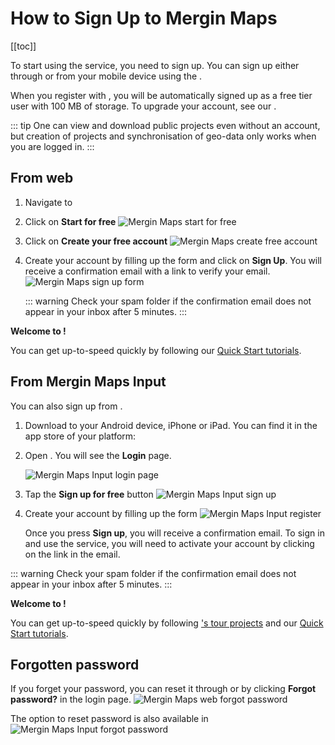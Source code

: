 # How to Sign Up to Mergin Maps
[[toc]]

To start using the <MainPlatformNameLink /> service, you need to sign up. You can sign up either through <MainDomainNameLink /> or from your mobile device using the <MobileAppName />.

When you register with <MainPlatformNameLink />, you will be automatically signed up as a free tier user with 100 MB of storage. To upgrade your account, see our <MainDomainNameLink id="pricing" desc="Subscription plans" />.

::: tip
One can view and download public projects even without an account, but creation of projects and synchronisation of geo-data only works when you are logged in.
:::

## From web

1. Navigate to <MainDomainNameLink /> 
2. Click on **Start for free**
   ![Mergin Maps start for free](./mergin-web-register.jpg "Mergin Maps start for free")

3. Click on **Create your free account**
   ![Mergin Maps create free account](./mergin-web-create-account.jpg "Mergin Maps create free account")
   
4. Create your account by filling up the form and click on **Sign Up**. You will receive a confirmation email with a link to verify your email.
   ![Mergin Maps sign up form](./mergin-web-sign-up.jpg "Mergin Maps sign up form")

   ::: warning
   Check your spam folder if the confirmation email does not appear in your inbox after 5 minutes.
   :::

**Welcome to <MainPlatformNameLink />!**

You can get up-to-speed quickly by following our [Quick Start tutorials](../../tutorials/capturing-first-data/index.md).


## From Mergin Maps Input
You can also sign up from <MobileAppName />.

1. Download <MobileAppName /> to your Android device, iPhone or iPad. You can find it in the app store of your platform:
   <AppDownload></AppDownload>

2. Open <MobileAppName />. You will see the **Login** page.
   
   ![Mergin Maps Input login page](../install-input/input-login.jpg "Mergin Maps Input login page")
   
3. Tap the **Sign up for free** button
   ![Mergin Maps Input sign up](../install-input/input-sign-up.jpg "Mergin Maps Input sign up")
   
4. Create your account by filling up the form
   ![Mergin Maps Input register](./input-register.jpg "Mergin Maps Input register")

   Once you press **Sign up**, you will receive a confirmation email. To sign in and use the <MainPlatformNameLink /> service, you will need to activate your account by clicking on the link in the email.

::: warning
Check your spam folder if the confirmation email does not appear in your inbox after 5 minutes.
:::

**Welcome to <MainPlatformNameLink />!**

You can get up-to-speed quickly by following [<MobileAppName />'s tour projects](../install-input/#mergin-maps-input-s-tour-projects) and our [Quick Start tutorials](../../tutorials/capturing-first-data/index.md).

## Forgotten password
If you forget your password, you can reset it through <AppDomainNameLink id="login/reset" desc="Mergin Maps website" /> or by clicking **Forgot password?** in the login page.
![Mergin Maps web forgot password](./forgot-password.jpg "Mergin Maps web forgot password")

The option to reset password is also available in <MobileAppName />
![Mergin Maps Input forgot password](./merginmaps-mobile-forgot-password.jpg "Mergin Maps Input forgot password")

